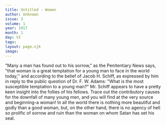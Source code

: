```yaml
---
title: Untitled - Women
author: Unknown
issue: 3
volume: 1
year: 1917
month: 1
day: VI
tags:
layout: page.njk
image:
---
```

"Many a man has found out to his sorrow," as the Penitentiary News says, "that woman is a great temptation for a young man to face in the world today,'' and according to the belief of Jacob H. Schiff, as expressed by him in reply to the public question of Dr.   F. W. Adams: "What is the most susceptible temptation to a young man?" Mr. Schiff appears to have a pretty keen insight into the follies of his fellows. Trace out the contributory causes for the downfall of many young men, and you will find at the very source and beginning-a woman! In all the world there is nothing more beautiful and   godly than a good woman, but, on the other   hand, there is no agency of hell so prolific of sorrow and ruin than the woman on whom   Satan has set his seal.   
